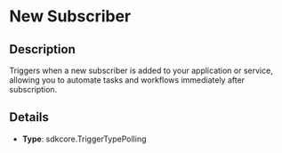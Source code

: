 
# New Subscriber

## Description

Triggers when a new subscriber is added to your application or service, allowing you to automate tasks and workflows immediately after subscription.

## Details

- **Type**: sdkcore.TriggerTypePolling
